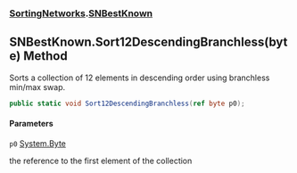 ### [SortingNetworks](SortingNetworks.md 'SortingNetworks').[SNBestKnown](SortingNetworks.SNBestKnown.md 'SortingNetworks.SNBestKnown')

## SNBestKnown.Sort12DescendingBranchless(byte) Method

Sorts a collection of 12 elements in descending order using branchless min/max swap.

```csharp
public static void Sort12DescendingBranchless(ref byte p0);
```
#### Parameters

<a name='SortingNetworks.SNBestKnown.Sort12DescendingBranchless(byte).p0'></a>

`p0` [System.Byte](https://docs.microsoft.com/en-us/dotnet/api/System.Byte 'System.Byte')

the reference to the first element of the collection